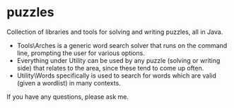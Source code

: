 # puzzles
Collection of libraries and tools for solving and writing puzzles, all in Java.

- Tools\Arches is a generic word search solver that runs on the command line, prompting the user for various options.
- Everything under Utility can be used by any puzzle (solving or writing side) that relates to the area, since these tend to come up often.
- Utility\Words specifically is used to search for words which are valid (given a wordlist) in many contexts.

If you have any questions, please ask me.
